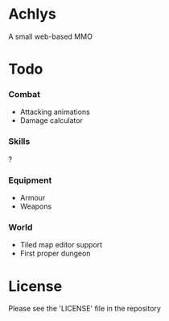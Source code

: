 # Achlys
A small web-based MMO

# Todo
### Combat
* Attacking animations
* Damage calculator
### Skills
?
### Equipment
* Armour
* Weapons
### World
* Tiled map editor support
* First proper dungeon

# License
Please see the 'LICENSE' file in the repository
